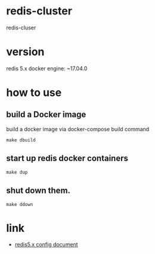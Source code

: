 # redis-cluster
redis-cluser

# version
redis 5.x
docker engine: ~17.04.0

# how to use

## build a Docker image
build a docker image via docker-compose build command
```
make dbuild
```

## start up redis docker containers
```
make dup
```

## shut down them.
```
make ddown
```

# link
- [redis5.x config document](https://raw.githubusercontent.com/redis/redis/5.0/redis.conf)
